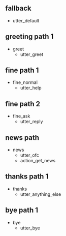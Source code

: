 ## fallback
- utter_default

## greeting path 1
* greet
	- utter_greet

## fine path 1
* fine_normal
	- utter_help

## fine path 2
* fine_ask
	- utter_reply

## news path
* news
	- utter_ofc
	- action_get_news

## thanks path 1
* thanks
	- utter_anything_else

## bye path 1
* bye
	- utter_bye